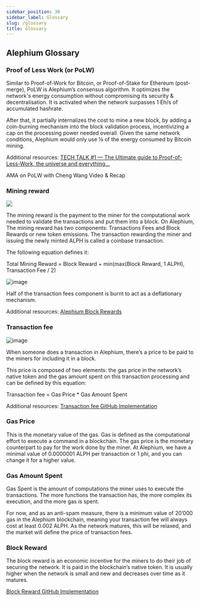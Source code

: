```yaml
---
sidebar_position: 30
sidebar_label: Glossary
slug: /glossary
title: Glossary
---
```


## Alephium Glossary


### Proof of Less Work (or PoLW)
Similar to Proof-of-Work for Bitcoin, or Proof-of-Stake for Ethereum (post-merge), PoLW is Alephium’s consensus algorithm. It optimizes the network's energy consumption without compromising its security & decentralisation. It is activated when the network surpasses 1 Eh/s of accumulated hashrate. 

After that, it partially internalizes the cost to mine a new block, by adding a coin-burning mechanism into the block validation process, incentivizing a cap on the processing power needed overall. Given the same network conditions, Alephium would only use ⅛ of the energy consumed by Bitcoin mining.

Additional resources: [TECH TALK #1 — The Ultimate guide to Proof-of-Less-Work, the universe and everything…](https://medium.com/@alephium/tech-talk-1-the-ultimate-guide-to-proof-of-less-work-the-universe-and-everything-ba70644ab301)

AMA on PoLW with Cheng Wang Video & Recap

### Mining reward

![](https://github.com/JKtranslator/wiki/blob/glossary-page/docs/project/Block%20reward.png)

The mining reward is the payment to the miner for the computational work needed to validate the transactions and put them into a block. On Alephium, The mining reward has two components: Transactions Fees and Block Rewards or new token emissions. The transaction rewarding the miner and issuing the newly minted ALPH is called a coinbase transaction.


The following equation defines it:

Total Mining Reward = Block Reward + min(max(Block Reward, 1 ALPH), Transaction Fee / 2)

![image](https://user-images.githubusercontent.com/88235023/186885966-b8d746fb-612b-433e-8f79-47e5a87ea375.png)

Half of the transaction fees component is burnt to act as a deflationary mechanism.  

Additional resources: [Alephium Block Rewards](https://medium.com/@alephium/alephium-block-rewards-72d9fb9fde33)

### Transaction fee 

![image](https://user-images.githubusercontent.com/88235023/186886291-79745fc1-25dc-4307-a752-400ce1ff2d31.png)

When someone does a transaction in Alephium, there’s a price to be paid to the miners for including it in a block. 

This price is composed of two elements: the gas price in the network’s native token and the gas amount spent on this transaction processing and can be defined by this equation:

Transaction fee = Gas Price * Gas Amount Spent

Additional resources: [Transaction fee GitHub Implementation](https://github.com/alephium/alephium/blob/v1.4.2/protocol/src/main/scala/org/alephium/protocol/model/Transaction.scala#L230-L239)

### Gas Price

This is the monetary value of the gas. Gas is defined as the computational effort to execute a command in a blockchain. The gas price is the monetary counterpart to pay for the work done by the miner. At Alephium, we have a minimal value of 0.0000001 ALPH per transaction or 1 phi, and you can change it for a higher value.

### Gas Amount Spent

Gas Spent is the amount of computations the miner uses to execute the transactions. The more functions the transaction has, the more complex its execution, and the more gas is spent. 

For now, and as an anti-spam measure, there is a minimum value of 20’000 gas in the Alephium blockchain, meaning your transaction fee will always cost at least 0.002 ALPH. As the network matures, this will be relaxed, and the market will define the price of transaction fees. 

### Block Reward

The block reward is an economic incentive for the miners to do their job of securing the network. It is paid in the blockchain’s native token. It is usually higher when the network is small and new and decreases over time as it matures.

[Block Reward GitHub Implementation](https://github.com/alephium/alephium/blob/master/protocol/src/main/scala/org/alephium/protocol/mining/Emission.scala)
